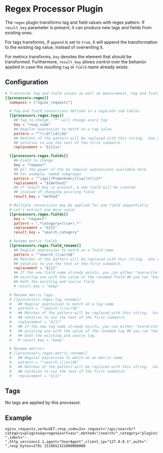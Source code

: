 # Regex Processor Plugin

The `regex` plugin transforms tag and field values with regex pattern. If `result_key` parameter is present, it can produce new tags and fields from existing ones.

For tags transforms, if `append` is set to `true`, it will append the transformation to the existing tag value, instead of overwriting it.

For metrics transforms, `key` denotes the element that should be transformed. Furthermore, `result_key` allows control over the behavior applied in case the resulting `tag` or `field` name already exists.

## Configuration

```toml
# Transforms tag and field values as well as measurement, tag and field names with regex pattern
[[processors.regex]]
  namepass = ["nginx_requests"]

  # Tag and field conversions defined in a separate sub-tables
  [[processors.regex.tags]]
    ## Tag to change, "*" will change every tag
    key = "resp_code"
    ## Regular expression to match on a tag value
    pattern = "^(\\d)\\d\\d$"
    ## Matches of the pattern will be replaced with this string.  Use ${1}
    ## notation to use the text of the first submatch.
    replacement = "${1}xx"

  [[processors.regex.fields]]
    ## Field to change
    key = "request"
    ## All the power of the Go regular expressions available here
    ## For example, named subgroups
    pattern = "^/api(?P<method>/[\\w/]+)\\S*"
    replacement = "${method}"
    ## If result_key is present, a new field will be created
    ## instead of changing existing field
    result_key = "method"

  # Multiple conversions may be applied for one field sequentially
  # Let's extract one more value
  [[processors.regex.fields]]
    key = "request"
    pattern = ".*category=(\\w+).*"
    replacement = "${1}"
    result_key = "search_category"

  # Rename metric fields
  [[processors.regex.field_rename]]
    ## Regular expression to match on a field name
    pattern = "^search_(\\w+)d$"
    ## Matches of the pattern will be replaced with this string.  Use ${1}
    ## notation to use the text of the first submatch.
    replacement = "${1}"
    ## If the new field name already exists, you can either "overwrite" the
    ## existing one with the value of the renamed field OR you can "keep"
    ## both the existing and source field.
    # result_key = "keep"

  # Rename metric tags
  # [[processors.regex.tag_rename]]
  #   ## Regular expression to match on a tag name
  #   pattern = "^search_(\\w+)d$"
  #   ## Matches of the pattern will be replaced with this string.  Use ${1}
  #   ## notation to use the text of the first submatch.
  #   replacement = "${1}"
  #   ## If the new tag name already exists, you can either "overwrite" the
  #   ## existing one with the value of the renamed tag OR you can "keep"
  #   ## both the existing and source tag.
  #   # result_key = "keep"

  # Rename metrics
  # [[processors.regex.metric_rename]]
  #   ## Regular expression to match on an metric name
  #   pattern = "^search_(\\w+)d$"
  #   ## Matches of the pattern will be replaced with this string.  Use ${1}
  #   ## notation to use the text of the first submatch.
  #   replacement = "${1}"
```

## Tags

No tags are applied by this processor.

## Example

```text
nginx_requests,verb=GET,resp_code=2xx request="/api/search/?category=plugins&q=regex&sort=asc",method="/search/",category="plugins",referrer="-",ident="-",http_version=1.1,agent="UserAgent",client_ip="127.0.0.1",auth="-",resp_bytes=270i 1519652321000000000
```
